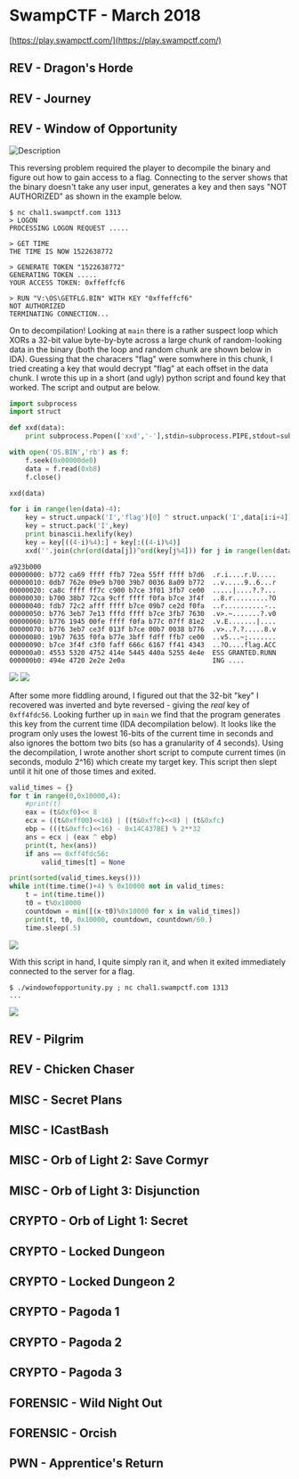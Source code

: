 # SwampCTF - March 2018

[https://play.swampctf.com/](https://play.swampctf.com/)

## REV - Dragon's Horde

## REV - Journey

## REV - Window of Opportunity

![Description](images/window_of_opportunity_description.png)

This reversing problem required the player to decompile the binary
and figure out how to gain access to a flag. Connecting to the server
shows that the binary doesn't take any user input, generates a key
and then says "NOT AUTHORIZED" as shown in the example below.

```
$ nc chal1.swampctf.com 1313
> LOGON
PROCESSING LOGON REQUEST .....

> GET TIME
THE TIME IS NOW 1522638772

> GENERATE TOKEN "1522638772"
GENERATING TOKEN .....
YOUR ACCESS TOKEN: 0xffeffcf6

> RUN "V:\OS\GETFLG.BIN" WITH KEY "0xffeffcf6"
NOT AUTHORIZED
TERMINATING CONNECTION...
```

On to decompilation! Looking at `main` there is a rather suspect
loop which XORs a 32-bit value byte-by-byte across a large chunk
of random-looking data in the binary (both the loop and random
chunk are shown below in IDA). Guessing that the characers "flag"
were somwhere in this chunk, I tried creating a key that would
decrypt "flag" at each offset in the data chunk. I wrote this up
in a short (and ugly) python script and found key that worked.
The script and output are below.

```python
import subprocess
import struct

def xxd(data):
    print subprocess.Popen(['xxd','-'],stdin=subprocess.PIPE,stdout=subprocess.PIPE).communicate(data)[0]

with open('OS.BIN','rb') as f:
    f.seek(0x00000de0)
    data = f.read(0xb8)
    f.close()

xxd(data)

for i in range(len(data)-4):
    key = struct.unpack('I','flag')[0] ^ struct.unpack('I',data[i:i+4])[0]
    key = struct.pack('I',key)
    print binascii.hexlify(key)
    key = key[((4-i)%4):] + key[:((4-i)%4)]
    xxd(''.join(chr(ord(data[j])^ord(key[j%4])) for j in range(len(data))))
```

```
a923b000
00000000: b772 ca69 ffff ffb7 72ea 55ff ffff b7d6  .r.i....r.U.....
00000010: 0db7 762e 09e9 b700 39b7 0036 8a09 b772  ..v.....9..6...r
00000020: ca8c ffff ff7c c900 b7ce 3f01 3fb7 ce00  .....|....?.?...
00000030: b700 38b7 72ca 9cff ffff f0fa b7ce 3f4f  ..8.r.........?O
00000040: fdb7 72c2 afff ffff b7ce 09b7 ce2d f0fa  ..r..........-..
00000050: b776 3eb7 7e13 fffd ffff b7ce 3fb7 7630  .v>.~.......?.v0
00000060: b776 1945 00fe ffff f0fa b77c 07ff 81e2  .v.E.......|....
00000070: b776 3eb7 ce3f 013f b7ce 00b7 0038 b776  .v>..?.?.....8.v
00000080: 19b7 7635 f0fa b77e 3bff fdff ffb7 ce00  ..v5...~;.......
00000090: b7ce 3f4f c3f0 faff 666c 6167 ff41 4343  ..?O....flag.ACC
000000a0: 4553 5320 4752 414e 5445 440a 5255 4e4e  ESS GRANTED.RUNN
000000b0: 494e 4720 2e2e 2e0a                      ING ....
```

![](images/window_of_opportunity_encrypted_blob.png)
![](images/window_of_opportunity_decrypt.png)

After some more fiddling around, I figured out that the 32-bit "key"
I recovered was inverted and byte reversed - giving the _real_ key
of `0xff4fdc56`. Looking further up in `main` we find that the program
generates this key from the current time (IDA decompilation below).
It looks like the program only uses the lowest 16-bits of the current
time in seconds and also ignores the bottom two bits (so has a
granularity of 4 seconds). Using the decompilation, I wrote another
short script to compute current times (in seconds, modulo 2^16) which
create my target key. This script then slept until it hit one of those
times and exited.

```python
valid_times = {}
for t in range(0,0x10000,4):
    #print(t)
    eax = (t&0xf0)<< 8
    ecx = ((t&0xff00)<<16) | ((t&0xffc)<<8) | (t&0xfc)
    ebp = (((t&0xffc)<<16) - 0x14C437BE) % 2**32
    ans = ecx | (eax ^ ebp)
    print(t, hex(ans))
    if ans == 0xff4fdc56:
        valid_times[t] = None

print(sorted(valid_times.keys()))
while int(time.time()+4) % 0x10000 not in valid_times:
    t = int(time.time())
    t0 = t%0x10000
    countdown = min([(x-t0)%0x10000 for x in valid_times])
    print(t, t0, 0x10000, countdown, countdown/60.)
    time.sleep(.5)
```

![](images/window_of_opportunity_keygen.png)

With this script in hand, I quite simply ran it, and when it
exited immediately connected to the server for a flag.

```
$ ./windowofopportunity.py ; nc chal1.swampctf.com 1313
...
```

![](images/window_of_opportunity_solution.png)

## REV - Pilgrim

## REV - Chicken Chaser

## MISC - Secret Plans

## MISC - ICastBash

## MISC - Orb of Light 2: Save Cormyr

## MISC - Orb of Light 3: Disjunction

## CRYPTO - Orb of Light 1: Secret

## CRYPTO - Locked Dungeon

## CRYPTO - Locked Dungeon 2

## CRYPTO - Pagoda 1

## CRYPTO - Pagoda 2

## CRYPTO - Pagoda 3

## FORENSIC - Wild Night Out

## FORENSIC - Orcish

## PWN - Apprentice's Return

